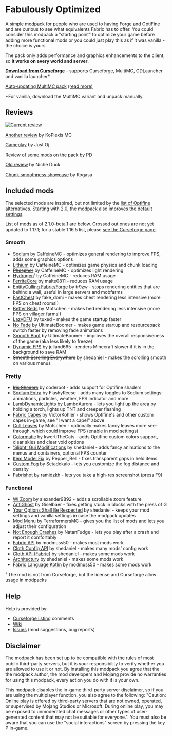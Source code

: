 # Fabulously Optimized

A simple modpack for people who are used to having Forge and OptiFine and are curious to see what equivalents Fabric has to offer. You could consider this modpack a "starting point" to optimize your game before adding more functional mods or you could just play this as if it was vanilla - the choice is yours. 

The pack only adds performance and graphics enhancements to the client, so **it works on every world and server**.

**[Download from Curseforge](https://www.curseforge.com/minecraft/modpacks/fabulously-optimized)** - supports Curseforge, MultiMC, GDLauncher and vanilla launcher*.

[Auto-updating MultiMC pack](https://github.com/Madis0/fabulously-optimized/releases/download/v2.1.0a1/Fabulously.Optimized.MultiMC.auto-update.zip) [(read more)](https://github.com/Madis0/fabulously-optimized/wiki/Auto-updating-MultiMC-pack)

*For vanilla, download the MultiMC variant and unpack manually.

## Reviews

[![Current review](https://img.youtube.com/vi/bb8G9X5Q_4I/maxresdefault.jpg)](https://www.youtube.com/watch?v=bb8G9X5Q_4I)

[Another review](https://www.youtube.com/watch?v=crtB5DnZ3a8) by KoPlexis MC

[Gameplay](https://youtu.be/ggCGrlMLOEc?t=110) by Just Oj

[Review of some mods on the pack](https://www.youtube.com/watch?v=8OBkqn4Z4ek) by PD

[Old review](https://www.youtube.com/watch?v=YQyDNc7aGBs) by Niche Duck

[Chunk smoothness showcase](https://www.youtube.com/watch?v=FEdt1lQsJDo) by Kogasa

## Included mods

The selected mods are inspired, but not limited by the [list of Optifine alternatives](https://gist.github.com/LambdAurora/1f6a4a99af374ce500f250c6b42e8754). Starting with 2.0, the modpack also [improves the default settings](https://github.com/Madis0/fabulously-optimized/wiki/Changed-options).

List of mods as of 2.1.0-beta.1 are below. Crossed out ones are not yet updated to 1.17.1; for a stable 1.16.5 list, please [see the Curseforge page](https://www.curseforge.com/minecraft/modpacks/fabulously-optimized).

### Smooth
* [Sodium](https://www.curseforge.com/minecraft/mc-mods/sodium) by CaffeineMC - optimizes general rendering to improve FPS, adds some graphics options
* [Lithium](https://www.curseforge.com/minecraft/mc-mods/lithium) by CaffeineMC - optimizes game physics and chunk loading
* [~~Phosphor~~](https://www.curseforge.com/minecraft/mc-mods/phosphor) by CaffeineMC - optimizes light rendering
* [Hydrogen](https://modrinth.com/mod/hydrogen)¹ by CaffeineMC - reduces RAM usage
* [FerriteCore](https://www.curseforge.com/minecraft/mc-mods/ferritecore-fabric) by malte0811 - reduces RAM usage
* [EntityCulling Fabric/Forge](https://www.curseforge.com/minecraft/mc-mods/entityculling) by tr9zw - stops rendering entities that are behind a wall, useful in large servers and mobfarms
* [FastChest](https://www.curseforge.com/minecraft/mc-mods/fastchest) by fake_domi - makes chest rendering less intensive (more FPS on chest rooms!)
* [Better Beds](https://www.curseforge.com/minecraft/mc-mods/better-beds) by Motschen - makes bed rendering less intensive (more FPS on villager farms!)
* [LazyDFU](https://www.curseforge.com/minecraft/mc-mods/lazydfu) by tuxed - makes the game startup faster
* [No Fade](https://www.curseforge.com/minecraft/mc-mods/no-fade) by UltimateBoomer - makes game startup and resourcepack switch faster by removing fade animations
* [Smooth Boot](https://www.curseforge.com/minecraft/mc-mods/smooth-boot) by UltimateBoomer - improves the overall responsiveness of the game (aka less likely to freeze)
* [Dynamic FPS](https://www.curseforge.com/minecraft/mc-mods/dynamic-fps) by juliand665 - renders Minecraft slower if it is in the background to save RAM
* [~~Smooth Scrolling Everywhere~~](https://www.curseforge.com/minecraft/mc-mods/smooth-scrolling-everywhere-fabric) by shedaniel - makes the scrolling smooth on various menus

### Pretty
* [~~Iris Shaders~~](https://www.curseforge.com/minecraft/mc-mods/irisshaders) by coderbot - adds support for Optifine shaders
* [Sodium Extra](https://www.curseforge.com/minecraft/mc-mods/sodium-extra) by FlashyReese - adds many toggles to Sodium settings: animations, particles, weather, FPS indicator and more
* [LambDynamicLights](https://www.curseforge.com/minecraft/mc-mods/lambdynamiclights) by LambdAurora - lets you light up the area by holding a torch, lights up TNT and creeper flashing
* [Fabric Capes](https://www.curseforge.com/minecraft/mc-mods/capes) by VictorKohler - shows Optifine's and other custom capes in-game, see "I want a cape!" above
* [Cull Leaves](https://www.curseforge.com/minecraft/mc-mods/cull-leaves) by Motschen - optionally makes fancy leaves more see-through, which could improve FPS (enable in mod settings)
* [~~Colormatic~~](https://www.curseforge.com/minecraft/mc-mods/colormatic) by kwertiTheCats - adds Optifine custom colors support, clear skies and clear void options
* ['Slight' Gui Modifications](https://www.curseforge.com/minecraft/mc-mods/slight-gui-modifications) by shedaniel - adds fancy animations to the menus and containers, optional FPS counter
* [Item Model Fix](https://www.curseforge.com/minecraft/mc-mods/item-model-fix) by Pepper_Bell - fixes transparent gaps in held items
* [Custom Fog](https://www.curseforge.com/minecraft/mc-mods/custom-fog) by Setadokalo - lets you customize the fog distance and density
* [Fabrishot](https://www.curseforge.com/minecraft/mc-mods/fabrishot) by ramidzkh - lets you take a high-res screenshot (press F9)

### Functional
* [WI Zoom](https://www.curseforge.com/minecraft/mc-mods/wi-zoom) by alexander9892 - adds a scrollable zoom feature
* [AntiGhost](https://www.curseforge.com/minecraft/mc-mods/antighost) by Giselbaer - fixes getting stuck in blocks with the press of G
* [Your Options Shall Be Respected](https://www.curseforge.com/minecraft/mc-mods/yosbr) by shedaniel - keeps your mod settings and vanilla settings in case the modpack updates
* [Mod Menu](https://www.curseforge.com/minecraft/mc-mods/modmenu) by TerraformersMC - gives you the list of mods and lets you adjust their configuration
* [Not Enough Crashes](https://www.curseforge.com/minecraft/mc-mods/not-enough-crashes) by NatanFudge - lets you play after a crash and report it comfortably
* [Fabric API](https://www.curseforge.com/minecraft/mc-mods/fabric-api) by modmuss50 - makes most mods work
* [Cloth Config API](https://www.curseforge.com/minecraft/mc-mods/cloth-config) by shedaniel - makes many mods' config work
* [Cloth API (Fabric)](https://www.curseforge.com/minecraft/mc-mods/cloth-api) by shedaniel - makes some mods work
* [Architectury](https://www.curseforge.com/minecraft/mc-mods/architectury-fabric) by shedaniel - makes some mods work
* [Fabric Language Kotlin](https://www.curseforge.com/minecraft/mc-mods/fabric-language-kotlin) by modmuss50 - makes some mods work

¹ The mod is not from Curseforge, but the license and Curseforge allow usage in modpacks

## Help

Help is provided by:

* [Curseforge listing](https://www.curseforge.com/minecraft/modpacks/fabulously-optimized) comments
* [Wiki](https://github.com/Madis0/fabulously-optimized/wiki)
* [Issues](https://github.com/Madis0/fabulously-optimized/issues) (mod suggestions, bug reports)

## Disclaimer

The modpack has been set up to be compatible with the rules of most public third-party servers, but it is your responsibility to verify whether you are allowed to use it or not. By installing this modpack you agree that the the modpack author, the mod developers and Mojang provide no warranties for using this modpack, every action you do with it is your own. 

This modpack disables the in-game third-party server disclaimer, so if you are using the multiplayer function, you also agree to the following: "Caution: Online play is offered by third-party servers that are not owned, operated, or supervised by Mojang Studios or Microsoft. During online play, you may be exposed to unmoderated chat messages or other types of user-generated content that may not be suitable for everyone.". You must also be aware that you can use the "social interactions" screen by pressing the key P in-game.
